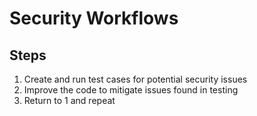 # Security Workflows

## Steps

1. Create and run test cases for potential security issues
2. Improve the code to mitigate issues found in testing
3. Return to 1 and repeat

